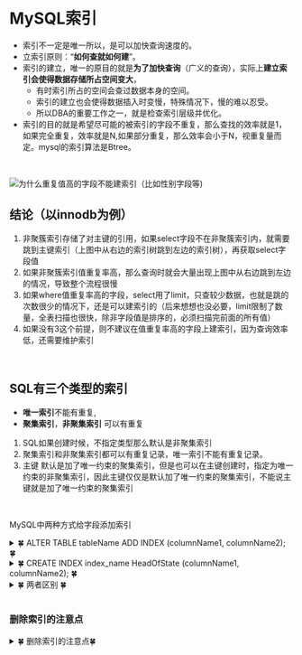 # MySQL索引

-  索引不一定是唯一所以，是可以加快查询速度的。
- 立索引原则：“**如何查就如何建**”。
- 索引的建立，唯一的原目的就是**为了加快查询**（广义的查询），实际上**建立索引会使得数据存储所占空间变大**，
  - 有时索引所占的空间会查过数据本身的空间。
  - 索引的建立也会使得数据插入时变慢，特殊情况下，慢的难以忍受。
  - 所以DBA的重要工作之一，就是检查索引层级并优化。
- 索引的目的就是希望尽可能的被索引的字段不重复，那么查找的效率就是1，如果完全重复，效率就是N,如果部分重复，那么效率会小于N，视重复量而定。mysql的索引算法是Btree。 

<br>

![为什么重复值高的字段不能建索引（比如性别字段等)](https://images2018.cnblogs.com/blog/35158/201806/35158-20180628110430497-1856877204.png)

## 结论（以innodb为例）
1. 非聚簇索引存储了对主键的引用，如果select字段不在非聚簇索引内，就需要跳到主键索引（上图中从右边的索引树跳到左边的索引树），再获取select字段值
2. 如果非聚簇索引值重复率高，那么查询时就会大量出现上图中从右边跳到左边的情况，导致整个流程很慢
3. 如果where值重复率高的字段，select用了limit，只查较少数据，也就是跳的次数很少的情况下，还是可以建索引的（后来想想也没必要，limit限制了数量，全表扫描也很快，除非字段值是排序的，必须扫描完前面的所有值）
4. 如果没有3这个前提，则不建议在值重复率高的字段上建索引，因为查询效率低，还需要维护索引

<br>

## SQL有三个类型的索引

- **唯一索引**不能有重复, 
- **聚集索引**，**非聚集索引** 可以有重复

1. SQL如果创建时候，不指定类型那么默认是非聚集索引
2. 聚集索引和非聚集索引都可以有重复记录，唯一索引不能有重复记录。
3. 主键 默认是加了唯一约束的聚集索引，但是也可以在主键创建时，指定为唯一约束的非聚集索引，因此主键仅仅是默认加了唯一约束的聚集索引，不能说主键就是加了唯一约束的聚集索引


<br>

MySQL中两种方式给字段添加索引

<details>
<summary>&#127808; ALTER TABLE tableName ADD INDEX (columnName1, columnName2); &#127808;</summary>
  

1. 添加主键

```sql
ALTER TABLE tbl_name ADD PRIMARY KEY (col_list);
// 该语句添加一个主键，这意味着索引值必须是唯一的，且不能为NULL。
```

2. 添加唯一索引

```sql
ALTER TABLE tbl_name ADD UNIQUE index_name (col_list);
// 这条语句创建索引的值必须是唯一的。
```

3. 添加普通索引

```sql
ALTER TABLE tbl_name ADD INDEX index_name (col_list);
// 添加普通索引，索引值可出现多次。
```

4. 添加全文索引

```sql
ALTER TABLE tbl_name ADD FULLTEXT index_name (col_list);
// 该语句指定了索引为 FULLTEXT ，用于全文索引。
```

5. 删除索引的语法

```sql
ALTER TABLE tbl_name DROP INDEX index_name；
ALTER TABLE tbl_name DROP PRIMARY KEY;
```
</details>

<details>
<summary>&#127808; CREATE INDEX index_name HeadOfState (columnName1, columnName2); &#127808;</summary>
  
1. 添加主键

```sql
# 不能用CREATE INDEX语句创建PRIMARY KEY索引。
```

2. 添加唯一索引

```sql
create unique index index_name on table_name (column_list) ;　　#表中有primary Key后不能用uniq index。
// 这条语句创建索引的值必须是唯一的。
```

3. 添加普通索引

```sql
create index index_name on table_name (column_list) ;
// 添加普通索引，索引值可出现多次。
```

4. 添加全文索引

```sql
ALTER TABLE tbl_name ADD FULLTEXT index_name (col_list);
// 该语句指定了索引为 FULLTEXT ，用于全文索引。
```
  
5. 删除索引的语法

```sql
DROP INDEX index_name ON tbl_name; 
// 或者
ALTER TABLE tbl_name DROP INDEX index_name；
ALTER TABLE tbl_name DROP PRIMARY KEY;
```
  
</details>

<details>
<summary>&#127808; 两者区别 &#127808;</summary>
  
1. CREATE INDEX必须提供索引名，对于ALTER TABLE，将会自动创建，如果你不提供；
2. CREATE INDEX一个语句一次只能建立一个索引，ALTER TABLE可以在一个语句建立多个，
    - 如：ALTER TABLE HeadOfState ADD PRIMARY KEY (ID), ADD INDEX (LastName,FirstName);
3. 只有ALTER TABLE 才能创建主键，
</details>
<br>

### 删除索引的注意点

<details>
<summary>&#127808; 删除索引的注意点&#127808;</summary>
  
```sql
DROP INDEX index_name ON tbl_name; 
// 或者
ALTER TABLE tbl_name DROP INDEX index_name；
ALTER TABLE tbl_name DROP PRIMARY KEY;

/* 其中，在前面的两条语句中，都删除了table_name中的索引index_name。而在最后一条语句中，只在删除PRIMARY KEY索引中使用，因为一个表只可能有一个PRIMARY KEY索引，因此不需要指定索引名。如果没有创建PRIMARY KEY索引，但表具有一个或多个UNIQUE索引，则MySQL将删除第一个UNIQUE索引。
如果从表中删除某列，则索引会受影响。对于多列组合的索引，如果删除其中的某列，则该列也会从索引中删除。如果删除组成索引的所有列，则整个索引将被删除。
删除索引的操作，如下面的代码：
mysql> drop index shili on tpsc ;
Query OK, 2 rows affected (0.08 sec)
Records: 2 Duplicates: 0 Warnings: 0
该语句删除了前面创建的名称为“shili”的索引。
*/
```
</details>
